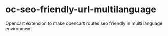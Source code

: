 # oc-seo-friendly-url-multilanguage
Opencart extension to make opencart routes seo friendly in multi language environment
